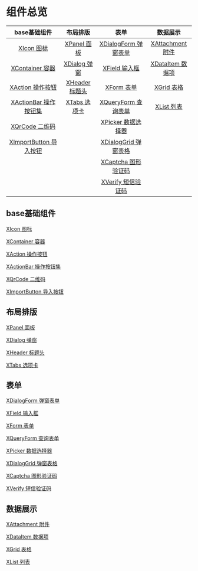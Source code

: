 # 组件总览



|                base基础组件                 |           布局排版            |                  表单                   |              数据展示               |
| :-----------------------------------------: | :---------------------------: | :-------------------------------------: | :---------------------------------: |
|           [XIcon 图标](./icon.md)           |   [XPanel 面板](./panel.md)   | [XDialogForm 弹窗表单](./dialogForm.md) | [XAttachment 附件](./attachment.md) |
|      [XContainer 容器](./container.md)      |  [XDialog 弹窗](./dialog.md)  |       [XField 输入框](./field.md)       |  [XDataItem 数据项](./dataItem.md)  |
|       [XAction 操作按钮](./action.md)       | [XHeader 标题头](./header.md) |         [XForm 表单](./form.md)         |       [XGrid 表格](./grid.md)       |
|   [XActionBar 操作按钮集](./actionBar.md)   |   [XTabs 选项卡](./tabs.md)   |  [XQueryForm 查询表单](./queryForm.md)  |       [XList 列表](./list.md)       |
|        [XQrCode 二维码](./qrCode.md)        |                               |    [XPicker 数据选择器](./picker.md)    |                                     |
| [XImportButton 导入按钮](./importButton.md) |                               | [XDialogGrid 弹窗表格](./dialogGrid.md) |                                     |
|                                             |                               |   [XCaptcha 图形验证码](./captcha.md)   |                                     |
|                                             |                               |    [XVerify 短信验证码](./verify.md)    |                                     |







## base基础组件                                     

[XIcon 图标](./icon.md)                                

[XContainer 容器](./container.md)

[XAction 操作按钮](./action.md)

[XActionBar 操作按钮集](./actionBar.md)

[XQrCode 二维码](./qrCode.md)

[XImportButton 导入按钮](./importButton.md)


## 布局排版

[XPanel 面板](./panel.md)

[XDialog 弹窗](./dialog.md)

[XHeader 标题头](./header.md)

[XTabs 选项卡](./tabs.md)


## 表单

[XDialogForm 弹窗表单](./dialogForm.md)

[XField 输入框](./field.md)

[XForm 表单](./form.md)

[XQueryForm 查询表单](./queryForm.md)

[XPicker 数据选择器](./picker.md)

[XDialogGrid 弹窗表格](./dialogGrid.md)

[XCaptcha 图形验证码](./captcha.md)

[XVerify 短信验证码](./verify.md)


## 数据展示

[XAttachment 附件](./attachment.md)

[XDataItem 数据项](./dataItem.md)

[XGrid 表格](./grid.md)

[XList 列表](./list.md)

